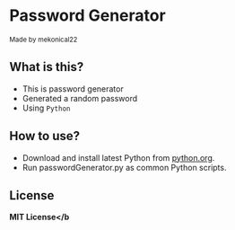 # Password Generator
<small>Made by mekonical22</small>
## What is this?
- This is password generator
- Generated a random password
- Using ``Python``
## How to use?
- Download and install latest Python from [python.org](https://python.org/).<br>
- Run passwordGenerator.py as common Python scripts.
## License
<b>MIT License</b
